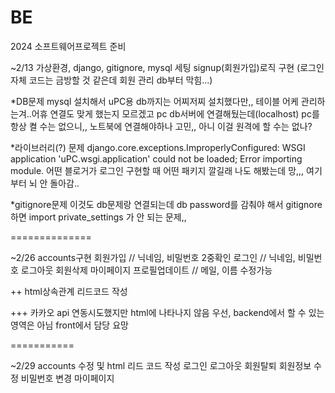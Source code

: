 # BE
2024 소프트웨어프로젝트 준비

~2/13
가상환경, django, gitignore, mysql 세팅
signup(회원가입)로직 구현 (로그인 자체 코드는 금방할 것 같은데 회원 관리 db부터 막힘...)

*DB문제
mysql 설치해서 uPC용 db까지는 어찌저찌 설치했다만,, 테이블 어케 관리하는겨..어휴
연결도 맞게 했는지 모르겠고
pc db서버에 연결해뒀는데(localhost) pc를 항상 켤 수는 없으니,, 노트북에 연결해야하나 고민,,
아니 이걸 원격에 할 수는 없나?

*라이브러리(?) 문제
django.core.exceptions.ImproperlyConfigured: WSGI application 'uPC.wsgi.application' could not be loaded; Error importing module.
어떤 블로거가 로그인 구현할 때 어떤 패키지 깔길래 나도 해봤는데 망,,, 여기부터 뇌 안 돌아감..

*gitignore문제
이것도 db문제랑 연결되는데 db password를 감춰야 해서 gitignore 하면 import private_settings 가 안 되는 문제,,

==============

~2/26
accounts구현
회원가입 // 닉네임, 비밀번호 2중확인
로그인 // 닉네임, 비밀번호
로그아웃
회원삭제
마이페이지
프로필업데이트 // 메일, 이름 수정가능

++ html상속관계 리드코드 작성

+++ 카카오 api 연동시도했지만 html에 나타나지 않음
우선, backend에서 할 수 있는 영역은 아님
front에서 담당 요망


===========

~2/29
accounts 수정 및 html 리드 코드 작성
로그인
로그아웃
회원탈퇴
회원정보 수정
비밀번호 변경
마이페이지
